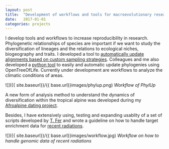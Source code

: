 ```yaml
---
layout: post
title:  "Development of workflows and tools for macroevolutionary research"
date:   2017-01-01
categories: projects
---
```



I develop tools and workflows to increase reproducibility in research. Phylogenetic relationships of species are important if we want to study the diversification of lineages and the relations to ecological niches, biogeography and traits. I developed a tool to [automatically update alignments based on custom sampling strategies](https://github.com/mkandziora/PhylUp/tree/master). Colleagues and me also developed a [python tool](https://github.com/McTavishLab/physcraper) to easily and automatic update phylogenies using OpenTreeOfLife. Currently under development are workflows to analyze the climatic conditions of areas. 

![]({{ site.baseurl}}/{{ base.url}}images/phylup.png)
*Workflow of PhylUp*




A new form of analysis method to understand the dynamics of diversification within the tropical alpine was developed during my [Afroalpine dating project](https://www.pnas.org/doi/10.1073/pnas.2112737119).




Besides, I have extensively using, testing and expanding usablity of a set of scripts developed by [T. Fer](https://github.com/tomas-fer/HybPhyloMaker) and wrote a guideline on how to handle target enrichment data for [recent radiations](https://www.frontiersin.org/articles/10.3389/fpls.2021.765719/full).

![]({{ site.baseurl}}/{{ base.url}}images/workflow.jpg)
*Workflow on how to handle genomic data of recent radiations*
